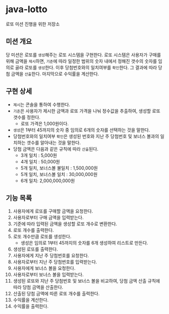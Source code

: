 # java-lotto
로또 미션 진행을 위한 저장소

## 미션 개요

당 미션은 로또를 `생성`해주는 로또 시스템을 구현한다. 로또 시스템은 사용자가 구매를 위해 금액을 `제시`하면, `기준`에 따라 일정한 범위의 숫자 내에서 정해진 갯수의 숫자를 임의로 골라 로또를 `생성`한다. 이후 당첨번호와의 일치여부를 `확인`한다. 그 결과에 따라 당첨 금액을 `산출`한다. 마지막으로 수익률을 계산한다.

## 구현 상세

- `제시`는 콘솔을 통하여 수행한다.
- `기준`은 사용자가 제시한 금액과 로또 가격을 나눠 정수값을 추출하여, 생성할 로또 갯수를 정한다.
  - 로또 가격은 1,000원이다.
- `생성`은 1부터 45까지의 숫자 중 임의로 6개의 숫자를 선택하는 것을 말한다.
- 당첨번호와의 일치여부 `확인`은 생성된 번호와 지난 주 당첨번호 및 보너스 볼과의 일치하는 갯수를 알아내는 것을 말한다.
- 당첨 금액은 다음과 같은 규칙에 따라 `산출`된다.
  - 3개 일치 : 5,000원
  - 4개 일치 : 50,000원
  - 5개 일치, 보너스볼 불일치 : 1,500,000원
  - 5개 일치, 보너스볼 일치 : 30,000,000원
  - 6개 일치: 2,000,000,000원

## 기능 목록

1. 사용자에게 로또를 구매할 금액을 요청한다.
2. 사용자로부터 구매 금액을 입력받는다.
3. 기준에 따라 입력된 금액을 생성할 로또 개수로 변환한다.
4. 로또 개수를 출력한다.
5. 로또 개수만큼 로또를 생성한다.
   - 생성은 임의로 1부터 45까지의 숫자를 6개 생성하여 리스트로 만든다.
6. 생성된 로또를 출력한다.
7. 사용자에게 지난 주 당첨번호를 요청한다.
8. 사용자로부터 지난 주 당첨번호를 입력받는다.
9. 사용자에게 보너스 볼을 요청한다.
10. 사용자로부터 보너스 볼을 입력받는다.
11. 생성된 로또와 지난 주 당첨번호 및 보너스 볼을 비교하여, 당첨 금액 산출 규칙에 따라 당첨 금액을 산출한다.
12. 산출된 당첨 금액에 따른 로또 개수를 출력한다.
13. 수익률을 계산한다.
14. 수익률을 출력한다.
